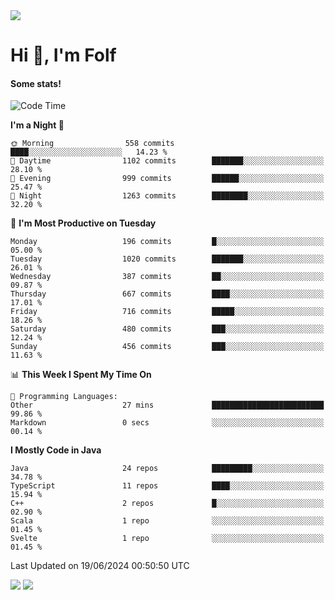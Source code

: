 <img src="https://komarev.com/ghpvc/?username=itsfolf"/>
<h1>Hi 👋, I'm Folf</h1>


#### Some stats!
<!--START_SECTION:waka-->
![Code Time](http://img.shields.io/badge/Code%20Time-2%2C242%20hrs%205%20mins-blue)

**I'm a Night 🦉** 

```text
🌞 Morning                558 commits         ████░░░░░░░░░░░░░░░░░░░░░   14.23 % 
🌆 Daytime                1102 commits        ███████░░░░░░░░░░░░░░░░░░   28.10 % 
🌃 Evening                999 commits         ██████░░░░░░░░░░░░░░░░░░░   25.47 % 
🌙 Night                  1263 commits        ████████░░░░░░░░░░░░░░░░░   32.20 % 
```
📅 **I'm Most Productive on Tuesday** 

```text
Monday                   196 commits         █░░░░░░░░░░░░░░░░░░░░░░░░   05.00 % 
Tuesday                  1020 commits        ███████░░░░░░░░░░░░░░░░░░   26.01 % 
Wednesday                387 commits         ██░░░░░░░░░░░░░░░░░░░░░░░   09.87 % 
Thursday                 667 commits         ████░░░░░░░░░░░░░░░░░░░░░   17.01 % 
Friday                   716 commits         █████░░░░░░░░░░░░░░░░░░░░   18.26 % 
Saturday                 480 commits         ███░░░░░░░░░░░░░░░░░░░░░░   12.24 % 
Sunday                   456 commits         ███░░░░░░░░░░░░░░░░░░░░░░   11.63 % 
```


📊 **This Week I Spent My Time On** 

```text
💬 Programming Languages: 
Other                    27 mins             █████████████████████████   99.86 % 
Markdown                 0 secs              ░░░░░░░░░░░░░░░░░░░░░░░░░   00.14 % 
```

**I Mostly Code in Java** 

```text
Java                     24 repos            █████████░░░░░░░░░░░░░░░░   34.78 % 
TypeScript               11 repos            ████░░░░░░░░░░░░░░░░░░░░░   15.94 % 
C++                      2 repos             █░░░░░░░░░░░░░░░░░░░░░░░░   02.90 % 
Scala                    1 repo              ░░░░░░░░░░░░░░░░░░░░░░░░░   01.45 % 
Svelte                   1 repo              ░░░░░░░░░░░░░░░░░░░░░░░░░   01.45 % 
```




 Last Updated on 19/06/2024 00:50:50 UTC
<!--END_SECTION:waka-->
<a src="https://discord.com/users/1090088995976925305"><img src="https://lanyard-profile-readme.vercel.app/api/1090088995976925305"/></a></td> 
<img src="https://hit.yhype.me/github/profile?user_id=9268058"/>
